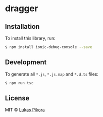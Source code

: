# dragger

## Installation

To install this library, run:

```bash
$ npm install ionic-debug-console --save
```


## Development

To generate all `*.js`, `*.js.map` and `*.d.ts` files:

```bash
$ npm run tsc
```

## License

MIT © [Lukas Pikora](lpikora@gmail.com)
